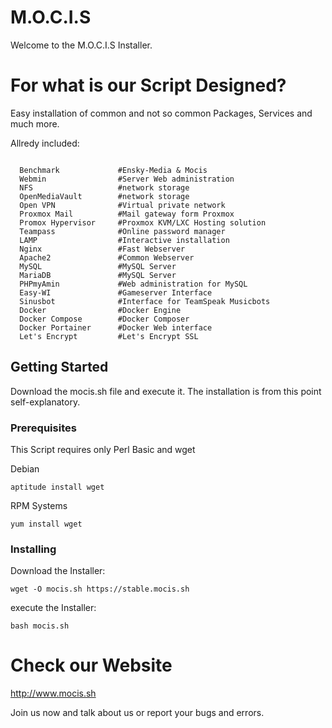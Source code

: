 # M.O.C.I.S
Welcome to the M.O.C.I.S Installer.

# For what is our Script Designed?
Easy installation of common and not so common Packages, Services and much more.

Allredy included:
```

  Benchmark             #Ensky-Media & Mocis
  Webmin                #Server Web administration
  NFS                   #network storage
  OpenMediaVault        #network storage
  Open VPN              #Virtual private network
  Proxmox Mail          #Mail gateway form Proxmox
  Promox Hypervisor     #Proxmox KVM/LXC Hosting solution
  Teampass              #Online password manager
  LAMP                  #Interactive installation  
  Nginx                 #Fast Webserver
  Apache2               #Common Webserver
  MySQL                 #MySQL Server
  MariaDB               #MySQL Server
  PHPmyAmin             #Web administration for MySQL
  Easy-WI               #Gameserver Interface
  Sinusbot              #Interface for TeamSpeak Musicbots
  Docker                #Docker Engine
  Docker Compose        #Docker Composer
  Docker Portainer      #Docker Web interface   
  Let's Encrypt         #Let's Encrypt SSL
```

## Getting Started

Download the mocis.sh file and execute it. The installation is from this point self-explanatory.

### Prerequisites

This Script requires only Perl Basic and wget

Debian

```
aptitude install wget
```
RPM Systems
```
yum install wget
```
### Installing

Download the Installer:
```
wget -O mocis.sh https://stable.mocis.sh
```
execute the Installer:
```
bash mocis.sh
```

# Check our Website

http://www.mocis.sh

Join us now and talk about us or report your bugs and errors.

